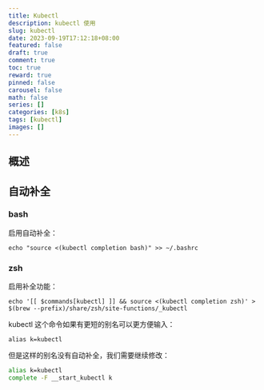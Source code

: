 ```yaml
---
title: Kubectl
description: kubectl 使用
slug: kubectl
date: 2023-09-19T17:12:18+08:00
featured: false
draft: true
comment: true
toc: true
reward: true
pinned: false
carousel: false
math: false
series: []
categories: [k8s]
tags: [kubectl]
images: []
---
```


## 概述

## 自动补全

### bash

启用自动补全：

```shell
echo "source <(kubectl completion bash)" >> ~/.bashrc
```

### zsh

启用补全功能：

```shell
echo '[[ $commands[kubectl] ]] && source <(kubectl completion zsh)' > $(brew --prefix)/share/zsh/site-functions/_kubectl
```

kubectl 这个命令如果有更短的别名可以更方便输入：

```shell
alias k=kubectl
```

但是这样的别名没有自动补全，我们需要继续修改：

```sh
alias k=kubectl
complete -F __start_kubectl k
```
